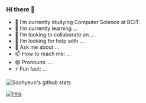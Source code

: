 ### Hi there 👋

- 🔭 I’m currently studying Computer Science at BCIT.
- 🌱 I’m currently learning ...
- 👯 I’m looking to collaborate on ...
- 🤔 I’m looking for help with ...
- 💬 Ask me about ...
- 📫 How to reach me: ...
- 😄 Pronouns: ...
- ⚡ Fun fact: ...

![Soohyeun's github stats](https://github-readme-stats.vercel.app/api?username=soohyeun&show_icons=true)

[![Hits](https://hits.seeyoufarm.com/api/count/incr/badge.svg?url=https%3A%2F%2Fgithub.com%2FSoohyeun&count_bg=%23FFCEF0&title_bg=%23B8B4B4&icon=github.svg&icon_color=%23D7CECE&title=Github&edge_flat=false)](https://hits.seeyoufarm.com)
